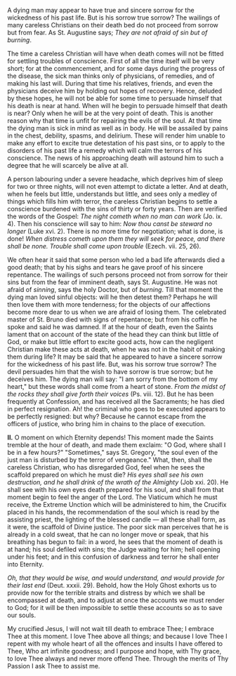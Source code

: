 
A dying man may appear to have true and sincere sorrow for the wickedness of his past life. But is his sorrow true sorrow? The wailings of many careless Christians on their death bed do not proceed from sorrow but from fear. As St. Augustine says; *They are not afraid of sin but of burning*.

The time a careless Christian will have when death comes will not be fitted for settling troubles of conscience. First of all the time itself will be very short; for at the commencement, and for some days during the progress of the disease, the sick man thinks only of physicians, of remedies, and of making his last will. During that time his relatives, friends, and even the physicians deceive him by holding out hopes of recovery. Hence, deluded by these hopes, he will not be able for some time to persuade himself that his death is near at hand. When will he begin to persuade himself that death is near? Only when he will be at the very point of death. This is another reason why that time is unfit for repairing the evils of the soul. At that time the dying man is sick in mind as well as in body. He will be assailed by pains in the chest, debility, spasms, and delirium. These will render him unable to make any effort to excite true detestation of his past sins, or to apply to the disorders of his past life a remedy which will calm the terrors of his conscience. The news of his approaching death will astound him to such a degree that he will scarcely be alive at all.

A person labouring under a severe headache, which deprives him of sleep for two or three nights, will not even attempt to dictate a letter. And at death, when he feels but little, understands but little, and sees only a medley of things which fills him with terror, the careless Christian begins to settle a conscience burdened with the sins of thirty or forty years. Then are verified the words of the Gospel: *The night cometh when no man can work* (Jo. ix. 4). Then his conscience will say to him: *Now thou canst be steward no longer* (Luke xvi. 2). There is no more time for negotiation; what is done, is done! *When distress cometh upon them they will seek for peace, and there shall be none. Trouble shall come upon trouble* (Ezech. vii. 25, 26).

We often hear it said that some person who led a bad life afterwards died a good death; that by his sighs and tears he gave proof of his sincere repentance. The wailings of such persons proceed not from sorrow for their sins but from the fear of imminent death, says St. Augustine. He was not afraid of *sinning*, says the holy Doctor, but of *burning*. Till that moment the dying man loved sinful objects: will he then detest them? Perhaps he will then love them with more tenderness; for the objects of our affections become more dear to us when we are afraid of losing them. The celebrated master of St. Bruno died with signs of repentance; but from his coffin he spoke and said he was damned. If at the hour of death, even the Saints lament that on account of the state of the head they can think but little of God, or make but little effort to excite good acts, how can the negligent Christian make these acts at death, when he was not in the habit of making them during life? It may be said that he appeared to have a sincere sorrow for the wickedness of his past life. But, was his sorrow true sorrow? The devil persuades him that the wish to have sorrow is true sorrow; but he deceives him. The dying man will say: \"I am sorry from the bottom of my heart,\" but these words shall come from a heart of stone. *From the midst of the rocks they shall give forth their voices* (Ps. viii. 12). But he has been frequently at Confession, and has received all the Sacraments; he has died in perfect resignation. Ah! the criminal who goes to be executed appears to be perfectly resigned: but why? Because he cannot escape from the officers of justice, who bring him in chains to the place of execution.

**II\.** O moment on which Eternity depends! This moment made the Saints tremble at the hour of death, and made them exclaim: \"O God, where shall I be in a few hours?\" \"Sometimes,\" says St. Gregory, \"the soul even of the just man is disturbed by the terror of vengeance.\" What, then, shall the careless Christian, who has disregarded God, feel when he sees the scaffold prepared on which he must die? *His eyes shall see his own destruction, and he shall drink of the wrath of the Almighty* (Job xxi. 20). He shall see with his own eyes death prepared for his soul, and shall from that moment begin to feel the anger of the Lord. The Viaticum which he must receive, the Extreme Unction which will be administered to him, the Crucifix placed in his hands, the recommendation of the soul which is read by the assisting priest, the lighting of the blessed candle — all these shall form, as it were, the scaffold of Divine justice. The poor sick man perceives that he is already in a cold sweat, that he can no longer move or speak, that his breathing has begun to fail: in a word, he sees that the moment of death is at hand; his soul defiled with sins; the Judge waiting for him; hell opening under his feet; and in this confusion of darkness and terror he shall enter into Eternity.

*Oh, that they would be wise, and would understand, and would provide for their last end* (Deut. xxxii. 29). Behold, how the Holy Ghost exhorts us to provide now for the terrible straits and distress by which we shall be encompassed at death, and to adjust at once the accounts we must render to God; for it will be then impossible to settle these accounts so as to save our souls.

My crucified Jesus, I will not wait till death to embrace Thee; I embrace Thee at this moment. I love Thee above all things; and because I love Thee I repent with my whole heart of all the offences and insults I have offered to Thee, Who art infinite goodness; and I purpose and hope, with Thy grace, to love Thee always and never more offend Thee. Through the merits of Thy Passion I ask Thee to assist me.

